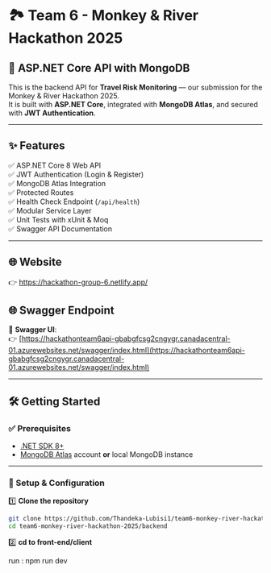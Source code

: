 # 🏞️ Team 6 - Monkey & River Hackathon 2025

## 🚀 ASP.NET Core API with MongoDB

This is the backend API for **Travel Risk Monitoring** — our submission for the Monkey & River Hackathon 2025.  
It is built with **ASP.NET Core**, integrated with **MongoDB Atlas**, and secured with **JWT Authentication**.

---

## ✨ Features

✅ ASP.NET Core 8 Web API  
✅ JWT Authentication (Login & Register)  
✅ MongoDB Atlas Integration  
✅ Protected Routes  
✅ Health Check Endpoint (`/api/health`)  
✅ Modular Service Layer  
✅ Unit Tests with xUnit & Moq  
✅ Swagger API Documentation

---
## 🌐 Website 
👉 https://hackathon-group-6.netlify.app/
## 🌐 Swagger Endpoint

📄 **Swagger UI**:  
👉 [https://hackathonteam6api-gbabgfcsg2cngygr.canadacentral-01.azurewebsites.net/swagger/index.html](https://hackathonteam6api-gbabgfcsg2cngygr.canadacentral-01.azurewebsites.net/swagger/index.html)

---

## 🛠 Getting Started

### ✅ Prerequisites
- [.NET SDK 8+](https://dotnet.microsoft.com/en-us/download)  
- [MongoDB Atlas](https://www.mongodb.com/atlas/database) account **or** local MongoDB instance  

---

### 📂 Setup & Configuration

1️⃣ **Clone the repository**
```bash
git clone https://github.com/Thandeka-Lubisi1/team6-monkey-river-hackathon-2025.git
cd team6-monkey-river-hackathon-2025/backend
```
2️⃣ **cd to front-end/client**

run : npm run dev
